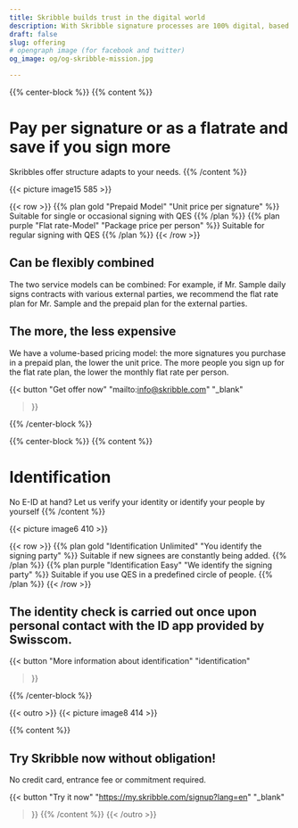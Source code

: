 ```yaml
---
title: Skribble builds trust in the digital world
description: With Skribble signature processes are 100% digital, based on the qualified electronic signature “QES” - the e-signature, which is equivalent to your hand-written signature according to Swiss and EU law.
draft: false
slug: offering
# opengraph image (for facebook and twitter)
og_image: og/og-skribble-mission.jpg

---
```


{{% center-block %}}
{{% content %}}
# Pay per signature or as a flatrate and save if you sign more
Skribbles offer structure adapts to your needs.
{{% /content %}}

{{< picture image15 585 >}}

{{< row >}}
{{% plan gold "Prepaid Model" "Unit price per signature" %}}
Suitable for single or occasional signing with QES
{{% /plan %}}
{{% plan purple "Flat rate-Model" "Package price per person" %}}
Suitable for regular signing with QES
{{% /plan %}}
{{< /row >}}

## Can be flexibly combined
The two service models can be combined: For example, if Mr. Sample daily signs contracts with various external parties, we recommend the flat rate plan for Mr. Sample and the prepaid plan for the external parties.

## The more, the less expensive
We have a volume-based pricing model: the more signatures you purchase in a prepaid plan, the lower the unit price. The more people you sign up for the flat rate plan, the lower the monthly flat rate per person.

{{< button
  "Get offer now"
  "mailto:info@skribble.com"
  "_blank"
>}}

{{% /center-block %}}

{{% center-block %}}
{{% content %}}

# Identification
No E-ID at hand? Let us verify your identity or identify your people by yourself
{{% /content %}}

{{< picture image6 410 >}}

{{< row >}}
{{% plan gold "Identification Unlimited" "You identify the signing party" %}}
Suitable if new signees are constantly being added.
{{% /plan %}}
{{% plan purple "Identification Easy" "We identify the signing party" %}}
Suitable if you use QES in a predefined circle of people.
{{% /plan %}}
{{< /row >}}

## The identity check is carried out once upon personal contact with the ID app provided by Swisscom.

{{< button
  "More information about identification"
  "identification"
>}}

{{% /center-block %}}

{{< outro >}}
{{< picture image8 414 >}}

{{% content %}}
## Try Skribble now without obligation!
No credit card, entrance fee or commitment required.

{{< button
  "Try it now"
  "https://my.skribble.com/signup?lang=en"
  "_blank"
>}}
{{% /content %}}
{{< /outro >}}